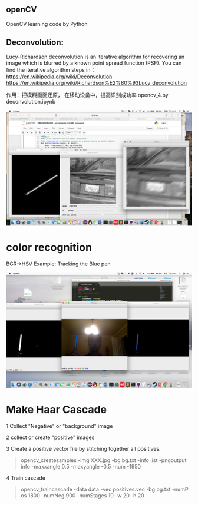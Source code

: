 ## openCV

OpenCV learning code by Python
## Deconvolution:

Lucy-Richardson deconvolution is an iterative algorithm for recovering an image which is blurred by a known point spread function (PSF). You can find the iterative algorithm steps in：https://en.wikipedia.org/wiki/Deconvolution
https://en.wikipedia.org/wiki/Richardson%E2%80%93Lucy_deconvolution

作用：把模糊画面还原， 在移动设备中，提高识别成功率
opencv_4.py
deconvolution.ipynb

![image](https://github.com/YanZiQinKevin/openCV/blob/master/image/decon_shoot.png)


# color recognition
BGR->HSV
Example: Tracking the Blue pen

![TrackingColor](https://github.com/YanZiQinKevin/openCV/blob/master/image/screenshoot.png)



# Make Haar Cascade
1 Collect "Negative" or "background" image

2 collect or create "positive" images

3 Create a positive vector file by stitching   	  together all positives. 

> opencv_createsamples -img XXX.jpg -bg bg.txt -info .ist -pngoutput info -maxxangle 0.5 -maxyangle -0.5 -num -1950

4 Train cascade

>  opencv_traincascade -data data -vec positives.vec -bg bg.txt -numP os 1800 -numNeg 900 -numStages 10 -w 20 -h 20
